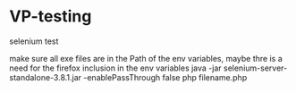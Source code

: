 # VP-testing
selenium test

make sure all exe files are in the Path of the env variables, maybe thre is a need for the firefox inclusion in the env variables
java -jar selenium-server-standalone-3.8.1.jar -enablePassThrough false
php filename.php
